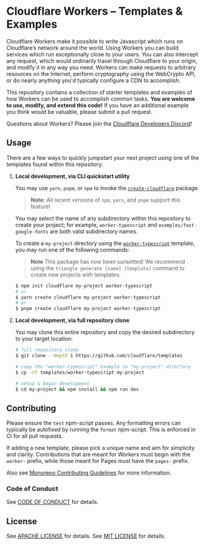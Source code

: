 # Cloudflare Workers – Templates & Examples

Cloudflare Workers make it possible to write Javascript which runs on Cloudflare’s network around the world. Using Workers you can build services which run exceptionally close to your users. You can also intercept any request, which would ordinarily travel through Cloudflare to your origin, and modify it in any way you need. Workers can make requests to arbitrary resources on the Internet, perform cryptography using the WebCrypto API, or do nearly anything you'd typically configure a CDN to accomplish.

This repository contains a collection of starter templates and examples of how Workers can be used to accomplish common tasks. **You are welcome to use, modify, and extend this code!** If you have an additional example you think would be valuable, please submit a pull request.

Questions about Workers? Please join the [Cloudflare Developers Discord](https://workers.community/)!

## Usage

There are a few ways to quickly jumpstart your next project using one of the templates found within this repository:

<!-- todo(eidam): is workers.new/<name> still hardcoded or ready for all? -->
<!-- 2. In-browser development, via `workers.new` -->

1. **Local development, via CLI quickstart utility**

   You may use `yarn`, `pnpm`, or `npm` to invoke the [`create-cloudflare`](https://www.npmjs.com/package/create-cloudflare) package.

   > **Note:** All recent versions of `npm`, `yarn`, and `pnpm` support this feature!

   You may select the name of any subdirectory within this repository to create your project; for example, `worker-typescript` and `examples/fast-google-fonts` are both valid subdirectory names.

   To create a `my-project` directory using the [`worker-typescript`](/worker-typescript) template, you may run one of the following commands:

   > **Note**
   > This package has now been sunsetted! We recommend using the `triangle generate [name] [template]` command to create new projects with templates.

   ```sh
   $ npm init cloudflare my-project worker-typescript
   # or
   $ yarn create cloudflare my-project worker-typescript
   # or
   $ pnpm create cloudflare my-project worker-typescript
   ```

1. **Local development, via full repository clone**

   You may clone this entire repository and copy the desired subdirectory to your target location:

   ```sh
   # full repository clone
   $ git clone --depth 1 https://github.com/cloudflare/templates

   # copy the "worker-typescript" example to "my-project" directory
   $ cp -rf templates/worker-typescript my-project

   # setup & begin development
   $ cd my-project && npm install && npm run dev
   ```

## Contributing

Please ensure the `test` npm-script passes. Any formatting errors can typically be autofixed by running the `format` npm-script. This is enforced in CI for all pull requests.

If adding a new template, please pick a unique name and aim for simplicity and clarity. Contributions that are meant for Workers must begin with the `worker-` prefix, while those meant for Pages must have the `pages-` prefix.

Also see [Monorepo Contributing Guidelines](../../CONTRIBUTING.md) for more information.

### Code of Conduct

See [CODE OF CONDUCT](../../CODE_OF_CONDUCT.md) for details.

## License

See [APACHE LICENSE](../../LICENSE-MIT) for details.
See [MIT LICENSE](../../LICENSE-APACHE) for details.
